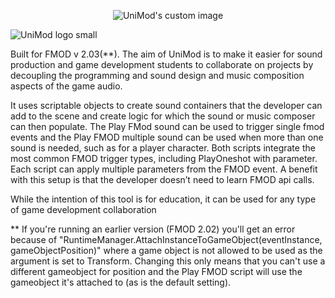 
<p align="center">
  <img src="[https://github.com/user-attachments/assets/0565ce4d-7ede-4895-9f6c-e6ee00afc143)" alt="UniMod's custom image"/>
</p>

![UniMod logo small]()

Built for FMOD v 2.03(**). 
The aim of UniMod is to make it easier for sound production and game development students to collaborate on projects by decoupling the programming and sound design and music composition aspects of the game audio.

It uses scriptable objects to create sound containers that the developer can add to the scene and create logic for which the sound or music composer can then populate. The Play FMod sound can be used to trigger single fmod events and the Play FMOD multiple sound can be used when more than one sound is needed, such as for a player character. Both scripts integrate the most common FMOD trigger types, including PlayOneshot with parameter. Each script can apply multiple parameters from the FMOD event. 
A benefit with this setup is that the developer doesn’t need to learn FMOD api calls. 

While the intention of this tool is for education, it can be used for any type of game development collaboration














** If you're running an earlier version (FMOD 2.02) you'll get an error because of "RuntimeManager.AttachInstanceToGameObject(eventInstance, gameObjectPosition)" where a game object is not allowed to be used as the argument is set to Transform. Changing this only means that you can't use a different gameobject for position and the Play FMOD script will use the gameobject it's attached to (as is the default setting). 
